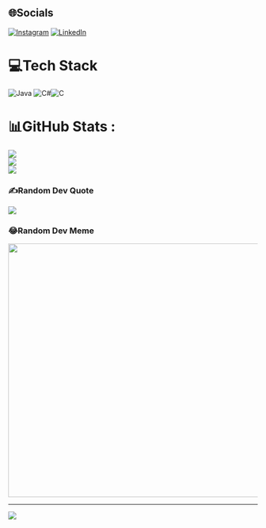 
## 🌐Socials
[![Instagram](https://img.shields.io/badge/Instagram-%23E4405F.svg?logo=Instagram&logoColor=white)](https://instagram.com/http://www.instagram.com/tuanvu_it99) [![LinkedIn](https://img.shields.io/badge/LinkedIn-%230077B5.svg?logo=linkedin&logoColor=white)](https://linkedin.com/in/https://www.linkedin.com/in/devmrvu113/) 

# 💻Tech Stack
![Java](https://img.shields.io/badge/java-%23ED8B00.svg?style=for-the-badge&logo=java&logoColor=white) ![C#](https://img.shields.io/badge/.Net-8A2BE2)![C](https://img.shields.io/badge/mysql-%2300f.svg?style=for-the-badge&logo=mysql&logoColor=white)
# 📊GitHub Stats :
![](https://github-readme-stats.vercel.app/api?username=Vunt369&theme=radical&hide_border=false&include_all_commits=false&count_private=false)<br/>
![](https://github-readme-streak-stats.herokuapp.com/?user=Vunt369&theme=radical&hide_border=false)<br/>
![](https://github-readme-stats.vercel.app/api/top-langs/?username=Vunt369&theme=radical&hide_border=false&include_all_commits=false&count_private=false&layout=compact)

### ✍️Random Dev Quote
![](https://quotes-github-readme.vercel.app/api?type=horizontal&theme=radical)

### 😂Random Dev Meme
<img src="https://random-memer.herokuapp.com/" width="512px"/>

---
[![](https://visitcount.itsvg.in/api?id=Vunt369&icon=0&color=0)](https://visitcount.itsvg.in)
